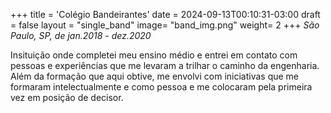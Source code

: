 +++
title = 'Colégio Bandeirantes'
date = 2024-09-13T00:10:31-03:00
draft = false
layout = "single_band"
image= "band_img.png" 
weight= 2
+++
_São Paulo, SP, de jan.2018 - dez.2020_ 

Insituição onde completei meu ensino médio e entrei em contato com pessoas e experiências que me levaram a trilhar o caminho da engenharia. 
Além da formação que aqui obtive, me envolvi com iniciativas que me formaram intelectualmente e como pessoa e me colocaram pela primeira vez em posição de decisor.

